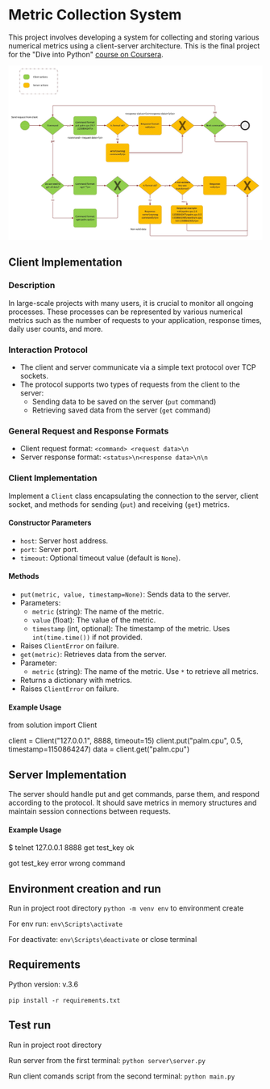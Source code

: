 # Metric Collection System

This project involves developing a system for collecting and storing various numerical metrics using a client-server architecture. This is the final project for the "Dive into Python" [course on Coursera](https://www.coursera.org/account/accomplishments/certificate/PJMZJMEZMV92).

![Project scheme](/documentation/scheme.jpg)

## Client Implementation

### Description

In large-scale projects with many users, it is crucial to monitor all ongoing processes. These processes can be represented by various numerical metrics such as the number of requests to your application, response times, daily user counts, and more.

### Interaction Protocol

- The client and server communicate via a simple text protocol over TCP sockets.
- The protocol supports two types of requests from the client to the server:
  - Sending data to be saved on the server (`put` command)
  - Retrieving saved data from the server (`get` command)

### General Request and Response Formats

- Client request format:
`<command> <request data>\n`
- Server response format:
`<status>\n<response data>\n\n`

### Client Implementation

Implement a `Client` class encapsulating the connection to the server, client socket, and methods for sending (`put`) and receiving (`get`) metrics.

#### Constructor Parameters

- `host`: Server host address.
- `port`: Server port.
- `timeout`: Optional timeout value (default is `None`).

#### Methods

- `put(metric, value, timestamp=None)`: Sends data to the server.
- Parameters:
  - `metric` (string): The name of the metric.
  - `value` (float): The value of the metric.
  - `timestamp` (int, optional): The timestamp of the metric. Uses `int(time.time())` if not provided.
- Raises `ClientError` on failure.
- `get(metric)`: Retrieves data from the server.
- Parameter:
  - `metric` (string): The name of the metric. Use `*` to retrieve all metrics.
- Returns a dictionary with metrics.
- Raises `ClientError` on failure.

#### Example Usage

from solution import Client

client = Client("127.0.0.1", 8888, timeout=15)
client.put("palm.cpu", 0.5, timestamp=1150864247)
data = client.get("palm.cpu")

## Server Implementation

The server should handle put and get commands, parse them, and respond according to the protocol. It should save metrics in memory structures and maintain session connections between requests.

#### Example Usage

$ telnet 127.0.0.1 8888
get test_key
ok

got test_key
error
wrong command


## Environment creation and run
Run in project root directory `python -m venv env` to environment create

For env run: `env\Scripts\activate`

For deactivate: `env\Scripts\deactivate` or close terminal

## Requirements
Python version: v.3.6

`pip install -r requirements.txt`

## Test run
Run in project root directory

Run server from the first terminal: `python server\server.py`

Run client comands script from the second terminal: `python main.py`
